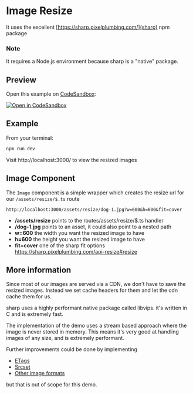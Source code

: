 # Image Resize

It uses the excellent [https://sharp.pixelplumbing.com/](sharp) npm package

### Note

It requires a Node.js environment because sharp is a "native" package.

## Preview

Open this example on [CodeSandbox](https://codesandbox.com):

[![Open in CodeSandbox](https://codesandbox.io/static/img/play-codesandbox.svg)](https://codesandbox.io/s/github/remix-run/remix/tree/main/examples/image-resize)

## Example

From your terminal:

```sh
npm run dev
```

Visit
http://localhost:3000/ to view the resized images

## Image Component

The `Image` component is a simple wrapper which creates the resize url for our `/assets/resize/$.ts` route

```
http://localhost:3000/assets/resize/dog-1.jpg?w=600&h=600&fit=cover
```

- **/assets/resize** points to the routes/assets/resize/$.ts handler
- **/dog-1.jpg** points to an asset, it could also point to a nested path
- **w=600** the width you want the resized image to have
- **h=600** the height you want the resized image to have
- **fit=cover** one of the sharp fit options https://sharp.pixelplumbing.com/api-resize#resize

## More information

Since most of our images are served via a CDN, we don't have to save the resized images.
Instead we set cache headers for them and let the cdn cache them for us.

sharp uses a highly performant native package called libvips.
it's written in C and is extremely fast.

The implementation of the demo uses a stream based approach where the image is never stored in memory.
This means it's very good at handling images of any size, and is extremely performant.

Further improvements could be done by implementing

- [ETags](https://developer.mozilla.org/en-US/docs/Web/HTTP/Headers/ETag)
- [Srcset](https://developer.mozilla.org/en-US/docs/Learn/HTML/Multimedia_and_embedding/Responsive_images)
- [Other image formats](https://developer.mozilla.org/en-US/docs/Web/Media/Formats/Image_types)

but that is out of scope for this demo.
